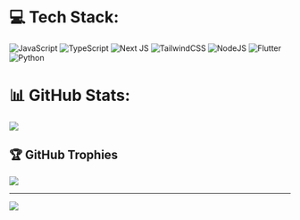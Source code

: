 
# 💻 Tech Stack:
![JavaScript](https://img.shields.io/badge/javascript-%23323330.svg?style=flat-square&logo=javascript&logoColor=%23F7DF1E) 
![TypeScript](https://img.shields.io/badge/typescript-%23007ACC.svg?style=flat-square&logo=typescript&logoColor=white) 
![Next JS](https://img.shields.io/badge/Next-black?style=flat-square&logo=next.js&logoColor=white) 
![TailwindCSS](https://img.shields.io/badge/tailwindcss-%2338B2AC.svg?style=flat-square&logo=tailwind-css&logoColor=white) 
![NodeJS](https://img.shields.io/badge/node.js-6DA55F?style=flat-square&logo=node.js&logoColor=white) 
![Flutter](https://img.shields.io/badge/Flutter-%2302569B.svg?style=flat-square&logo=Flutter&logoColor=white) 
![Python](https://img.shields.io/badge/python-3670A0?style=flat-square&logo=python&logoColor=ffdd54) 

# 📊 GitHub Stats:
![](https://nirzak-streak-stats.vercel.app/?user=akiftufekci&theme=transparent&hide_border=false)<br/>

## 🏆 GitHub Trophies
![](https://github-profile-trophy.vercel.app/?username=akiftufekci&theme=monokai&no-frame=false&no-bg=true&margin-w=4)


---
[![](https://visitcount.itsvg.in/api?id=akiftufekci&icon=1&color=1)](https://visitcount.itsvg.in)



<!-- Proudly created with GPRM ( https://gprm.itsvg.in ) -->
